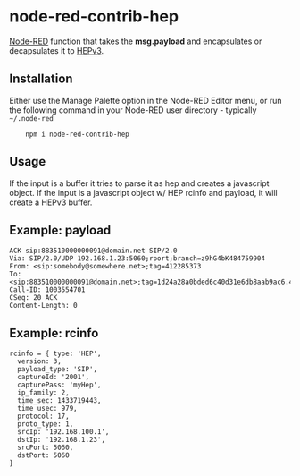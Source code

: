 node-red-contrib-hep
=======================

<a href="http://nodered.org" target="_new">Node-RED</a> function that takes the <b>msg.payload</b> and encapsulates or decapsulates it to [HEPv3](https://github.com/sipcapture/hep).

Installation
------------

Either use the Manage Palette option in the Node-RED Editor menu, or run the following command in your Node-RED user directory - typically `~/.node-red`

        npm i node-red-contrib-hep

Usage
-----

If the input is a buffer it tries to parse it as hep and creates a javascript object.
If the input is a javascript object w/ HEP rcinfo and payload, it will create a HEPv3 buffer.


Example: payload
-----
```
ACK sip:883510000000091@domain.net SIP/2.0
Via: SIP/2.0/UDP 192.168.1.23:5060;rport;branch=z9hG4bK484759904 
From: <sip:somebody@somewhere.net>;tag=412285373 
To: <sip:883510000000091@domain.net>;tag=1d24a28a0bded6c40d31e6db8aab9ac6.4679 
Call-ID: 1003554701 
CSeq: 20 ACK 
Content-Length: 0 
```

Example: rcinfo
-----
```
rcinfo = { type: 'HEP',
  version: 3,
  payload_type: 'SIP',
  captureId: '2001',
  capturePass: 'myHep',
  ip_family: 2,
  time_sec: 1433719443,
  time_usec: 979,
  protocol: 17,
  proto_type: 1,
  srcIp: '192.168.100.1',
  dstIp: '192.168.1.23',
  srcPort: 5060,
  dstPort: 5060 
}
```
